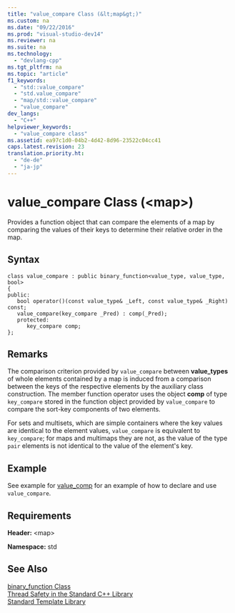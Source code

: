 ```yaml
---
title: "value_compare Class (&lt;map&gt;)"
ms.custom: na
ms.date: "09/22/2016"
ms.prod: "visual-studio-dev14"
ms.reviewer: na
ms.suite: na
ms.technology: 
  - "devlang-cpp"
ms.tgt_pltfrm: na
ms.topic: "article"
f1_keywords: 
  - "std::value_compare"
  - "std.value_compare"
  - "map/std::value_compare"
  - "value_compare"
dev_langs: 
  - "C++"
helpviewer_keywords: 
  - "value_compare class"
ms.assetid: ea97c1d0-04b2-4d42-8d96-23522c04cc41
caps.latest.revision: 23
translation.priority.ht: 
  - "de-de"
  - "ja-jp"
---
```

# value_compare Class (&lt;map&gt;)
Provides a function object that can compare the elements of a map by comparing the values of their keys to determine their relative order in the map.  
  
## Syntax  
  
```  
class value_compare : public binary_function<value_type, value_type, bool>  
{  
public:  
   bool operator()(const value_type& _Left, const value_type& _Right) const;  
   value_compare(key_compare _Pred) : comp(_Pred);  
   protected:  
      key_compare comp;  
};  
```  
  
## Remarks  
 The comparison criterion provided by `value_compare` between **value_types** of whole elements contained by a map is induced from a comparison between the keys of the respective elements by the auxiliary class construction. The member function operator uses the object **comp** of type `key_compare` stored in the function object provided by `value_compare` to compare the sort-key components of two elements.  
  
 For sets and multisets, which are simple containers where the key values are identical to the element values, `value_compare` is equivalent to `key_compare`; for maps and multimaps they are not, as the value of the type `pair` elements is not identical to the value of the element's key.  
  
## Example  
  See example for [value_comp](../VS_csharp/map-class.md#map__value_comp) for an example of how to declare and use `value_compare`.  
  
## Requirements  
 **Header:** <map\>  
  
 **Namespace:** std  
  
## See Also  
 [binary_function Class](../VS_csharp/binary_function-struct.md)   
 [Thread Safety in the Standard C++ Library](../VS_csharp/thread-safety-in-the-c---standard-library.md)   
 [Standard Template Library](../Topic/Standard%20Template%20Library.md)